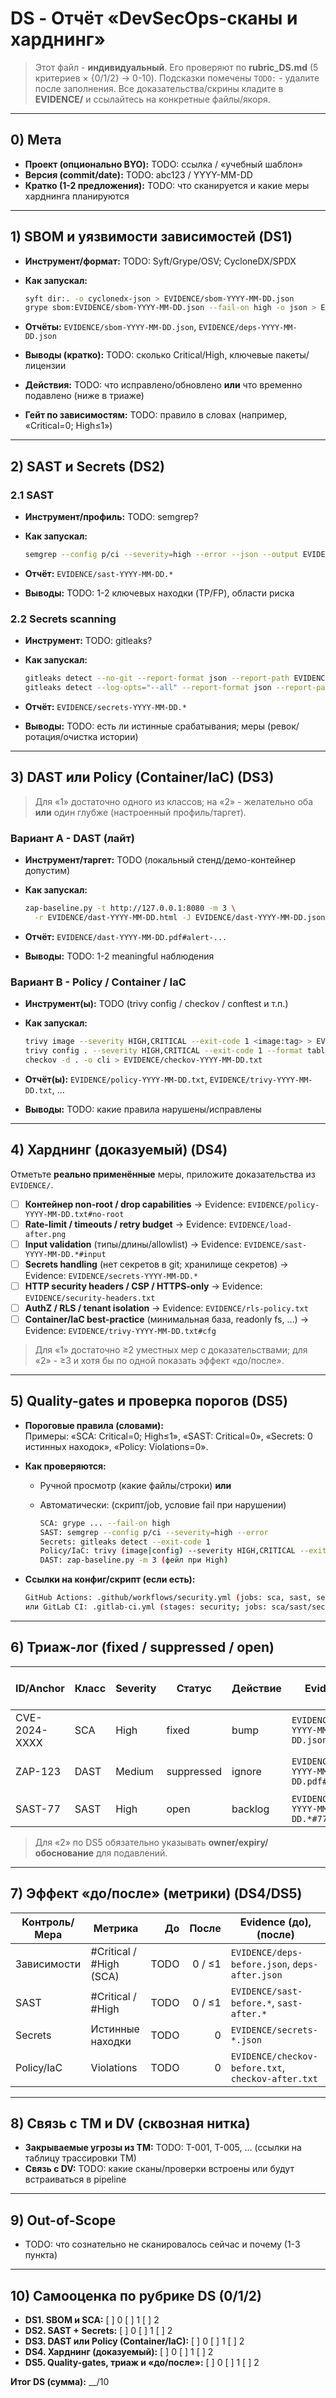 # DS - Отчёт «DevSecOps-сканы и харднинг»

> Этот файл - **индивидуальный**. Его проверяют по **rubric_DS.md** (5 критериев × {0/1/2} → 0-10).
> Подсказки помечены `TODO:` - удалите после заполнения.
> Все доказательства/скрины кладите в **EVIDENCE/** и ссылайтесь на конкретные файлы/якоря.

---

## 0) Мета

- **Проект (опционально BYO):** TODO: ссылка / «учебный шаблон»
- **Версия (commit/date):** TODO: abc123 / YYYY-MM-DD
- **Кратко (1-2 предложения):** TODO: что сканируется и какие меры харднинга планируются

---

## 1) SBOM и уязвимости зависимостей (DS1)

- **Инструмент/формат:** TODO: Syft/Grype/OSV; CycloneDX/SPDX
- **Как запускал:**

  ```bash
  syft dir:. -o cyclonedx-json > EVIDENCE/sbom-YYYY-MM-DD.json
  grype sbom:EVIDENCE/sbom-YYYY-MM-DD.json --fail-on high -o json > EVIDENCE/deps-YYYY-MM-DD.json
  ```

- **Отчёты:** `EVIDENCE/sbom-YYYY-MM-DD.json`, `EVIDENCE/deps-YYYY-MM-DD.json`
- **Выводы (кратко):** TODO: сколько Critical/High, ключевые пакеты/лицензии
- **Действия:** TODO: что исправлено/обновлено **или** что временно подавлено (ниже в триаже)
- **Гейт по зависимостям:** TODO: правило в словах (например, «Critical=0; High≤1»)

---

## 2) SAST и Secrets (DS2)

### 2.1 SAST

- **Инструмент/профиль:** TODO: semgrep?
- **Как запускал:**

  ```bash
  semgrep --config p/ci --severity=high --error --json --output EVIDENCE/sast-YYYY-MM-DD.json
  ```

- **Отчёт:** `EVIDENCE/sast-YYYY-MM-DD.*`
- **Выводы:** TODO: 1-2 ключевых находки (TP/FP), области риска

### 2.2 Secrets scanning

- **Инструмент:** TODO: gitleaks?
- **Как запускал:**

  ```bash
  gitleaks detect --no-git --report-format json --report-path EVIDENCE/secrets-YYYY-MM-DD.json
  gitleaks detect --log-opts="--all" --report-format json --report-path EVIDENCE/secrets-YYYY-MM-DD-history.json
  ```

- **Отчёт:** `EVIDENCE/secrets-YYYY-MM-DD.*`
- **Выводы:** TODO: есть ли истинные срабатывания; меры (ревок/ротация/очистка истории)

---

## 3) DAST **или** Policy (Container/IaC) (DS3)

> Для «1» достаточно одного из классов; на «2» - желательно оба **или** один глубже (настроенный профиль/таргет).

### Вариант A - DAST (лайт)

- **Инструмент/таргет:** TODO (локальный стенд/демо-контейнер допустим)
- **Как запускал:**

  ```bash
  zap-baseline.py -t http://127.0.0.1:8080 -m 3 \
    -r EVIDENCE/dast-YYYY-MM-DD.html -J EVIDENCE/dast-YYYY-MM-DD.json
  ```

- **Отчёт:** `EVIDENCE/dast-YYYY-MM-DD.pdf#alert-...`
- **Выводы:** TODO: 1-2 meaningful наблюдения

### Вариант B - Policy / Container / IaC

- **Инструмент(ы):** TODO (trivy config / checkov / conftest и т.п.)
- **Как запускал:**

  ```bash
  trivy image --severity HIGH,CRITICAL --exit-code 1 <image:tag> > EVIDENCE/policy-YYYY-MM-DD.txt
  trivy config . --severity HIGH,CRITICAL --exit-code 1 --format table > EVIDENCE/trivy-YYYY-MM-DD.txt
  checkov -d . -o cli > EVIDENCE/checkov-YYYY-MM-DD.txt
  ```

- **Отчёт(ы):** `EVIDENCE/policy-YYYY-MM-DD.txt`, `EVIDENCE/trivy-YYYY-MM-DD.txt`, …
- **Выводы:** TODO: какие правила нарушены/исправлены

---

## 4) Харднинг (доказуемый) (DS4)

Отметьте **реально применённые** меры, приложите доказательства из `EVIDENCE/`.

- [ ] **Контейнер non-root / drop capabilities** → Evidence: `EVIDENCE/policy-YYYY-MM-DD.txt#no-root`
- [ ] **Rate-limit / timeouts / retry budget** → Evidence: `EVIDENCE/load-after.png`
- [ ] **Input validation** (типы/длины/allowlist) → Evidence: `EVIDENCE/sast-YYYY-MM-DD.*#input`
- [ ] **Secrets handling** (нет секретов в git; хранилище секретов) → Evidence: `EVIDENCE/secrets-YYYY-MM-DD.*`
- [ ] **HTTP security headers / CSP / HTTPS-only** → Evidence: `EVIDENCE/security-headers.txt`
- [ ] **AuthZ / RLS / tenant isolation** → Evidence: `EVIDENCE/rls-policy.txt`
- [ ] **Container/IaC best-practice** (минимальная база, readonly fs, …) → Evidence: `EVIDENCE/trivy-YYYY-MM-DD.txt#cfg`

> Для «1» достаточно ≥2 уместных мер с доказательствами; для «2» - ≥3 и хотя бы по одной показать эффект «до/после».

---

## 5) Quality-gates и проверка порогов (DS5)

- **Пороговые правила (словами):**  
  Примеры: «SCA: Critical=0; High≤1», «SAST: Critical=0», «Secrets: 0 истинных находок», «Policy: Violations=0».
- **Как проверяются:**  
  - Ручной просмотр (какие файлы/строки) **или**  
  - Автоматически:  (скрипт/job, условие fail при нарушении)

    ```bash
    SCA: grype ... --fail-on high
    SAST: semgrep --config p/ci --severity=high --error
    Secrets: gitleaks detect --exit-code 1
    Policy/IaC: trivy (image|config) --severity HIGH,CRITICAL --exit-code 1
    DAST: zap-baseline.py -m 3 (фейл при High)
    ```

- **Ссылки на конфиг/скрипт (если есть):**

  ```bash
  GitHub Actions: .github/workflows/security.yml (jobs: sca, sast, secrets, policy, dast)
  или GitLab CI: .gitlab-ci.yml (stages: security; jobs: sca/sast/secrets/policy/dast)
  ```

---

## 6) Триаж-лог (fixed / suppressed / open)

| ID/Anchor       | Класс     | Severity | Статус     | Действие | Evidence                               | Ссылка на фикс/исключение         | Комментарий / owner / expiry |
|-----------------|-----------|----------|------------|----------|----------------------------------------|-----------------------------------|------------------------------|
| CVE-2024-XXXX   | SCA       | High     | fixed      | bump     | `EVIDENCE/deps-YYYY-MM-DD.json#CVE`    | `commit abc123`                   | -                            |
| ZAP-123         | DAST      | Medium   | suppressed | ignore   | `EVIDENCE/dast-YYYY-MM-DD.pdf#123`     | `EVIDENCE/suppressions.yml#zap`   | FP; owner: ФИО; expiry: 2025-12-31 |
| SAST-77         | SAST      | High     | open       | backlog  | `EVIDENCE/sast-YYYY-MM-DD.*#77`        | issue-link                        | план фикса в релизе N        |

> Для «2» по DS5 обязательно указывать **owner/expiry/обоснование** для подавлений.

---

## 7) Эффект «до/после» (метрики) (DS4/DS5)

| Контроль/Мера | Метрика                 | До   | После | Evidence (до), (после)                          |
|---------------|-------------------------|-----:|------:|-------------------------------------------------|
| Зависимости   | #Critical / #High (SCA) | TODO | 0 / ≤1| `EVIDENCE/deps-before.json`, `deps-after.json`  |
| SAST          | #Critical / #High       | TODO | 0 / ≤1| `EVIDENCE/sast-before.*`, `sast-after.*`        |
| Secrets       | Истинные находки        | TODO | 0     | `EVIDENCE/secrets-*.json`                       |
| Policy/IaC    | Violations              | TODO | 0     | `EVIDENCE/checkov-before.txt`, `checkov-after.txt` |

---

## 8) Связь с TM и DV (сквозная нитка)

- **Закрываемые угрозы из TM:** TODO: T-001, T-005, … (ссылки на таблицу трассировки TM)
- **Связь с DV:** TODO: какие сканы/проверки встроены или будут встраиваться в pipeline

---

## 9) Out-of-Scope

- TODO: что сознательно не сканировалось сейчас и почему (1-3 пункта)

---

## 10) Самооценка по рубрике DS (0/1/2)

- **DS1. SBOM и SCA:** [ ] 0 [ ] 1 [ ] 2  
- **DS2. SAST + Secrets:** [ ] 0 [ ] 1 [ ] 2  
- **DS3. DAST или Policy (Container/IaC):** [ ] 0 [ ] 1 [ ] 2  
- **DS4. Харднинг (доказуемый):** [ ] 0 [ ] 1 [ ] 2  
- **DS5. Quality-gates, триаж и «до/после»:** [ ] 0 [ ] 1 [ ] 2  

**Итог DS (сумма):** __/10
